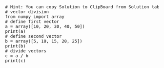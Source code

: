 <pre class="file" data-target="clipboard">
# Hint: You can copy Solution to ClipBoard from Solution tab in Step 6
# vector division
from numpy import array
# define first vector
a = array([10, 20, 30, 40, 50])
print(a)
# define second vector
b = array([5, 10, 15, 20, 25])
print(b)
# divide vectors
c = a / b
print(c)
</pre>


